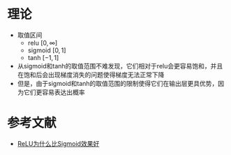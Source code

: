 # 理论
- 取值区间
	- relu $[0,\infty]$
	- sigmoid $[0,1]$
	- tanh $[-1,1]$
- 从sigmoid和tanh的取值范围不难发现，它们相对于relu会更容易饱和，并且在饱和后会出现梯度消失的问题使得梯度无法正常下降
- 但是，由于sigmoid和tanh的取值范围的限制使得它们在输出层更具优势，因为它们更容易表达出概率

# 参考文献
- [ReLU为什么比Sigmoid效果好](https://www.cnblogs.com/alexanderkun/p/6918029.html#:~:text=%E7%AC%AC%E4%B8%80%EF%BC%8C%E9%87%87%E7%94%A8sigmoid%E7%AD%89%E5%87%BD%E6%95%B0%EF%BC%8C%20%E7%AE%97%E6%BF%80%E6%B4%BB%E5%87%BD%E6%95%B0%E6%97%B6%EF%BC%88%E6%8C%87%E6%95%B0%E8%BF%90%E7%AE%97%EF%BC%89%EF%BC%8C%E8%AE%A1%E7%AE%97%E9%87%8F%E5%A4%A7%20%EF%BC%8C%E5%8F%8D%E5%90%91%E4%BC%A0%E6%92%AD%E6%B1%82%E8%AF%AF%E5%B7%AE%E6%A2%AF%E5%BA%A6%E6%97%B6%EF%BC%8C%E6%B1%82%E5%AF%BC%E6%B6%89%E5%8F%8A%E9%99%A4%E6%B3%95%EF%BC%8C%E8%AE%A1%E7%AE%97%E9%87%8F%E7%9B%B8%E5%AF%B9%E5%A4%A7%EF%BC%8C%E8%80%8C%E9%87%87%E7%94%A8Relu%E6%BF%80%E6%B4%BB%E5%87%BD%E6%95%B0%EF%BC%8C%E6%95%B4%E4%B8%AA%E8%BF%87%E7%A8%8B%E7%9A%84%E8%AE%A1%E7%AE%97%E9%87%8F%E8%8A%82%E7%9C%81%E5%BE%88%E5%A4%9A%E3%80%82%20%E7%AC%AC%E4%BA%8C%EF%BC%8C%E5%AF%B9%E4%BA%8E%E6%B7%B1%E5%B1%82%E7%BD%91%E7%BB%9C%EF%BC%8Csigmoid%E5%87%BD%E6%95%B0%E5%8F%8D%E5%90%91%E4%BC%A0%E6%92%AD%E6%97%B6%EF%BC%8C%E5%BE%88%E5%AE%B9%E6%98%93%E5%B0%B1%E4%BC%9A%E5%87%BA%E7%8E%B0%E6%A2%AF%E5%BA%A6%E6%B6%88%E5%A4%B1%E7%9A%84%E6%83%85%E5%86%B5%EF%BC%88%E5%9C%A8sigmoid%E6%8E%A5%E8%BF%91%E9%A5%B1%E5%92%8C%E5%8C%BA%E6%97%B6%EF%BC%8C%E5%8F%98%E6%8D%A2%E5%A4%AA%E7%BC%93%E6%85%A2%EF%BC%8C%E5%AF%BC%E6%95%B0%E8%B6%8B%E4%BA%8E0%EF%BC%8C%E8%BF%99%E7%A7%8D%E6%83%85%E5%86%B5%E4%BC%9A%E9%80%A0%E6%88%90%20%E4%BF%A1%E6%81%AF%E4%B8%A2%E5%A4%B1%EF%BC%8C%E5%8F%82%E8%A7%81,%40Haofeng%20Li%20%E7%AD%94%E6%A1%88%E7%9A%84%E7%AC%AC%E4%B8%89%E7%82%B9%20%EF%BC%89%EF%BC%8C%E4%BB%8E%E8%80%8C%E6%97%A0%E6%B3%95%E5%AE%8C%E6%88%90%E6%B7%B1%E5%B1%82%E7%BD%91%E7%BB%9C%E7%9A%84%E8%AE%AD%E7%BB%83%E3%80%82%20%E7%AC%AC%E4%B8%89%EF%BC%8CRelu%E4%BC%9A%E4%BD%BF%E4%B8%80%E9%83%A8%E5%88%86%E7%A5%9E%E7%BB%8F%E5%85%83%E7%9A%84%E8%BE%93%E5%87%BA%E4%B8%BA0%EF%BC%8C%E8%BF%99%E6%A0%B7%E5%B0%B1%E9%80%A0%E6%88%90%E4%BA%86%E7%BD%91%E7%BB%9C%E7%9A%84%E7%A8%80%E7%96%8F%E6%80%A7%EF%BC%8C%E5%B9%B6%E4%B8%94%E5%87%8F%E5%B0%91%E4%BA%86%E5%8F%82%E6%95%B0%E7%9A%84%E7%9B%B8%E4%BA%92%E4%BE%9D%E5%AD%98%E5%85%B3%E7%B3%BB%EF%BC%8C%E7%BC%93%E8%A7%A3%E4%BA%86%E8%BF%87%E6%8B%9F%E5%90%88%E9%97%AE%E9%A2%98%E7%9A%84%E5%8F%91%E7%94%9F%EF%BC%88%E4%BB%A5%E5%8F%8A%E4%B8%80%E4%BA%9B%E4%BA%BA%E7%9A%84%E7%94%9F%E7%89%A9%E8%A7%A3%E9%87%8Abalabala%EF%BC%89%E3%80%82)
